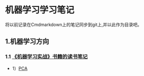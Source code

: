 # 机器学习学习笔记
将以前记录在Cmdmarkdown上的笔记同步到git上,并以此作为目录吧。

## 1.机器学习方向

### 1.1 [《机器学习实战》书籍的读书笔记](https://github.com/WuZifan/Notes_in_Markdown/tree/master/MachineLearningInAction)

* 1）[PCA](https://github.com/WuZifan/Notes_in_Markdown/blob/master/MachineLearningInAction/%E6%9C%BA%E5%99%A8%E5%AD%A6%E4%B9%A0%E5%AE%9E%E6%88%98Day12%EF%BC%9APCA.md)
